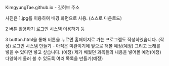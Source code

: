 KimgyungTae.github.io - 깃허브 주소

사진은 1.jpg를 이용하여 배경 화면으로 사용. (스스로 다운로드)

2
버튼 활용하기
로그인 시스템 이용하기 등

3
button.html을 통해 버튼을 누르면 홈페이지로 가는 프로그램도 작성하였습니다. (작성)
로그인 시스템 만들기 - 아직은 미완이기에 앞으로 해볼 예정(예정)
그리고 노래를 넣을 수 있다면 넣고 싶습니다. (예정)
제가 배웠던 과목들의 내용을 넣어볼 예정(예정)
다양하게 둘러 볼 수 있도록 여러 목록을 만들기(예정)
